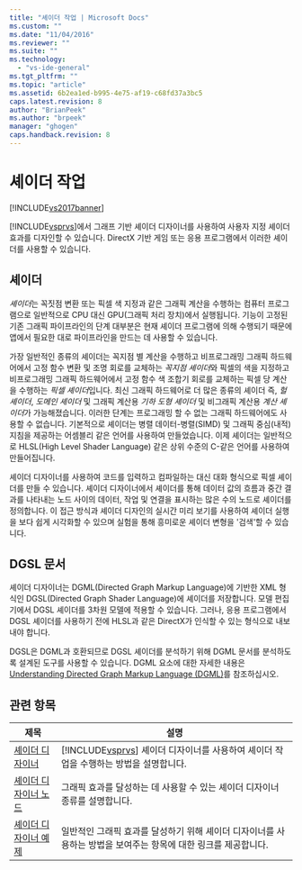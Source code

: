 ```yaml
---
title: "셰이더 작업 | Microsoft Docs"
ms.custom: ""
ms.date: "11/04/2016"
ms.reviewer: ""
ms.suite: ""
ms.technology: 
  - "vs-ide-general"
ms.tgt_pltfrm: ""
ms.topic: "article"
ms.assetid: 6b2ea1ed-b995-4e75-af19-c68fd37a3bc5
caps.latest.revision: 8
author: "BrianPeek"
ms.author: "brpeek"
manager: "ghogen"
caps.handback.revision: 8
---
```

# 셰이더 작업
[!INCLUDE[vs2017banner](../code-quality/includes/vs2017banner.md)]

[!INCLUDE[vsprvs](../code-quality/includes/vsprvs_md.md)]에서 그래프 기반 셰이더 디자이너를 사용하여 사용자 지정 셰이더 효과를 디자인할 수 있습니다.  DirectX 기반 게임 또는 응용 프로그램에서 이러한 셰이더를 사용할 수 있습니다.  
  
## 셰이더  
 *셰이더*는 꼭짓점 변환 또는 픽셀 색 지정과 같은 그래픽 계산을 수행하는 컴퓨터 프로그램으로 일반적으로 CPU 대신 GPU\(그래픽 처리 장치\)에서 실행됩니다.  기능이 고정된 기존 그래픽 파이프라인의 단계 대부분은 현재 셰이더 프로그램에 의해 수행되기 때문에 앱에서 필요한 대로 파이프라인을 만드는 데 사용할 수 있습니다.  
  
 가장 일반적인 종류의 셰이더는 꼭지점 별 계산을 수행하고 비프로그래밍 그래픽 하드웨어에서 고정 함수 변환 및 조명 회로를 교체하는 *꼭지점 셰이더*와 픽셀의 색을 지정하고 비프로그래밍 그래픽 하드웨어에서 고정 함수 색 조합기 회로를 교체하는 픽셀 당 계산을 수행하는 *픽셀 셰이더*입니다.  최신 그래픽 하드웨어로 더 많은 종류의 셰이더 즉, *헐 셰이더*, *도메인 셰이더* 및 그래픽 계산용 *기하 도형 셰이더* 및 비그래픽 계산용 *계산 셰이더*가 가능해졌습니다.  이러한 단계는 프로그래밍 할 수 없는 그래픽 하드웨어에도 사용할 수 없습니다.  기본적으로 셰이더는 병렬 데이터\-병렬\(SIMD\) 및 그래픽 중심\(내적\) 지침을 제공하는 어셈블리 같은 언어를 사용하여 만들었습니다.  이제 셰이더는 일반적으로 HLSL\(High Level Shader Language\) 같은 상위 수준의 C\-같은 언어를 사용하여 만들어집니다.  
  
 셰이더 디자이너를 사용하여 코드를 입력하고 컴파일하는 대신 대화 형식으로 픽셀 셰이더를 만들 수 있습니다.  셰이더 디자이너에서 셰이더를 통해 데이터 값의 흐름과 중간 결과를 나타내는 노드 사이의 데이터, 작업 및 연결을 표시하는 많은 수의 노드로 셰이더를 정의합니다.  이 접근 방식과 셰이더 디자인의 실시간 미리 보기를 사용하여 셰이더 실행을 보다 쉽게 시각화할 수 있으며 실험을 통해 흥미로운 셰이더 변형을 '검색'할 수 있습니다.  
  
## DGSL 문서  
 셰이더 디자이너는 DGML\(Directed Graph Markup Language\)에 기반한 XML 형식인 DGSL\(Directed Graph Shader Language\)에 셰이더를 저장합니다.  모델 편집기에서 DGSL 셰이더를 3차원 모델에 적용할 수 있습니다.  그러나, 응용 프로그램에서 DGSL 셰이더를 사용하기 전에 HLSL과 같은 DirectX가 인식할 수 있는 형식으로 내보내야 합니다.  
  
 DGSL은 DGML과 호환되므로 DGSL 셰이더를 분석하기 위해 DGML 문서를 분석하도록 설계된 도구를 사용할 수 있습니다.  DGML 요소에 대한 자세한 내용은 [Understanding Directed Graph Markup Language \(DGML\)](http://msdn.microsoft.com/library/ee842619.aspx)를 참조하십시오.  
  
## 관련 항목  
  
|제목|설명|  
|--------|--------|  
|[셰이더 디자이너](../designers/shader-designer.md)|[!INCLUDE[vsprvs](../code-quality/includes/vsprvs_md.md)] 셰이더 디자이너를 사용하여 셰이더 작업을 수행하는 방법을 설명합니다.|  
|[셰이더 디자이너 노드](../designers/shader-designer-nodes.md)|그래픽 효과를 달성하는 데 사용할 수 있는 셰이더 디자이너 종류를 설명합니다.|  
|[셰이더 디자이너 예제](../designers/shader-designer-examples.md)|일반적인 그래픽 효과를 달성하기 위해 셰이더 디자이너를 사용하는 방법을 보여주는 항목에 대한 링크를 제공합니다.|